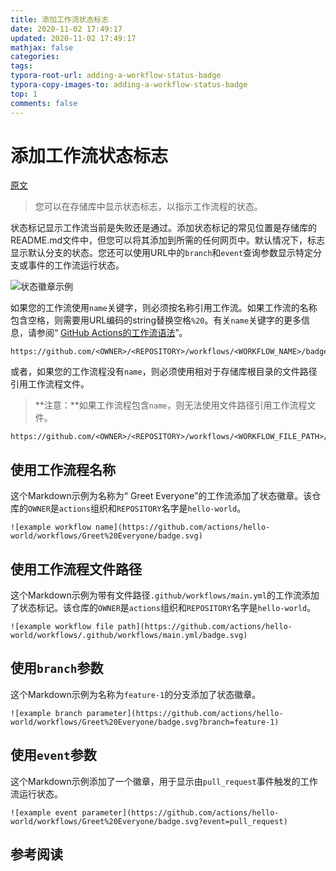 ```yaml
---
title: 添加工作流状态标志
date: 2020-11-02 17:49:17
updated: 2020-11-02 17:49:17
mathjax: false
categories: 
tags:
typora-root-url: adding-a-workflow-status-badge
typora-copy-images-to: adding-a-workflow-status-badge
top: 1
comments: false
---
```



# 添加工作流状态标志

[原文](https://docs.github.com/en/free-pro-team@latest/actions/managing-workflow-runs/adding-a-workflow-status-badge)

> 您可以在存储库中显示状态标志，以指示工作流程的状态。 



状态标记显示工作流当前是失败还是通过。添加状态标记的常见位置是存储库的README.md文件中，但您可以将其添加到所需的任何网页中。默认情况下，标志显示默认分支的状态。您还可以使用URL中的`branch`和`event`查询参数显示特定分支或事件的工作流运行状态。

![状态徽章示例](/actions-workflow-status-badge.png)

如果您的工作流使用`name`关键字，则必须按名称引用工作流。如果工作流的名称包含空格，则需要用URL编码的string替换空格`%20`。有关`name`关键字的更多信息，请参阅“ [GitHub Actions的工作流语法](https://docs.github.com/en/free-pro-team@latest/articles/workflow-syntax-for-github-actions#name)”。

```
https://github.com/<OWNER>/<REPOSITORY>/workflows/<WORKFLOW_NAME>/badge.svg
```

或者，如果您的工作流程没有`name`，则必须使用相对于存储库根目录的文件路径引用工作流程文件。

> **注意：**如果工作流程包含`name`，则无法使用文件路径引用工作流程文件。

```
https://github.com/<OWNER>/<REPOSITORY>/workflows/<WORKFLOW_FILE_PATH>/badge.svg
```

## 使用工作流程名称

这个Markdown示例为名称为“ Greet Everyone”的工作流添加了状态徽章。该仓库的`OWNER`是`actions`组织和`REPOSITORY`名字是`hello-world`。

```
![example workflow name](https://github.com/actions/hello-world/workflows/Greet%20Everyone/badge.svg)
```

## 使用工作流程文件路径

这个Markdown示例为带有文件路径`.github/workflows/main.yml`的工作流添加了状态标记。该仓库的`OWNER`是`actions`组织和`REPOSITORY`名字是`hello-world`。

```
![example workflow file path](https://github.com/actions/hello-world/workflows/.github/workflows/main.yml/badge.svg)
```

## 使用`branch`参数

这个Markdown示例为名称为`feature-1`的分支添加了状态徽章。

```
![example branch parameter](https://github.com/actions/hello-world/workflows/Greet%20Everyone/badge.svg?branch=feature-1)
```

## 使用`event`参数

这个Markdown示例添加了一个徽章，用于显示由`pull_request`事件触发的工作流运行状态。

```
![example event parameter](https://github.com/actions/hello-world/workflows/Greet%20Everyone/badge.svg?event=pull_request)
```





## 参考阅读


